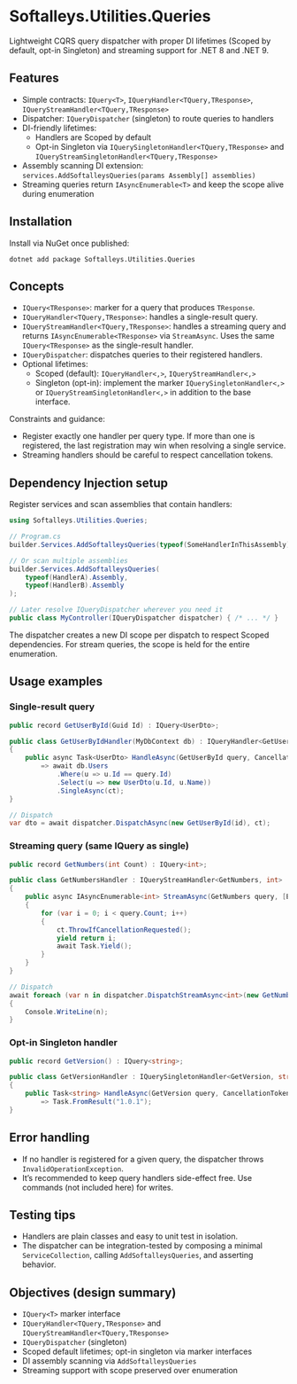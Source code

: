 # Softalleys.Utilities.Queries

Lightweight CQRS query dispatcher with proper DI lifetimes (Scoped by default, opt-in Singleton) and streaming support for .NET 8 and .NET 9.

## Features

- Simple contracts: `IQuery<T>`, `IQueryHandler<TQuery,TResponse>`, `IQueryStreamHandler<TQuery,TResponse>`
- Dispatcher: `IQueryDispatcher` (singleton) to route queries to handlers
- DI-friendly lifetimes:
  - Handlers are Scoped by default
  - Opt-in Singleton via `IQuerySingletonHandler<TQuery,TResponse>` and `IQueryStreamSingletonHandler<TQuery,TResponse>`
- Assembly scanning DI extension: `services.AddSoftalleysQueries(params Assembly[] assemblies)`
- Streaming queries return `IAsyncEnumerable<T>` and keep the scope alive during enumeration

## Installation

Install via NuGet once published:

```pwsh
dotnet add package Softalleys.Utilities.Queries
```

## Concepts

- `IQuery<TResponse>`: marker for a query that produces `TResponse`.
- `IQueryHandler<TQuery,TResponse>`: handles a single-result query.
- `IQueryStreamHandler<TQuery,TResponse>`: handles a streaming query and returns `IAsyncEnumerable<TResponse>` via `StreamAsync`. Uses the same `IQuery<TResponse>` as the single-result handler.
- `IQueryDispatcher`: dispatches queries to their registered handlers.
- Optional lifetimes:
  - Scoped (default): `IQueryHandler<,>`, `IQueryStreamHandler<,>`
  - Singleton (opt-in): implement the marker `IQuerySingletonHandler<,>` or `IQueryStreamSingletonHandler<,>` in addition to the base interface.

Constraints and guidance:
- Register exactly one handler per query type. If more than one is registered, the last registration may win when resolving a single service.
- Streaming handlers should be careful to respect cancellation tokens.

## Dependency Injection setup

Register services and scan assemblies that contain handlers:

```csharp
using Softalleys.Utilities.Queries;

// Program.cs
builder.Services.AddSoftalleysQueries(typeof(SomeHandlerInThisAssembly).Assembly);

// Or scan multiple assemblies
builder.Services.AddSoftalleysQueries(
	typeof(HandlerA).Assembly,
	typeof(HandlerB).Assembly
);

// Later resolve IQueryDispatcher wherever you need it
public class MyController(IQueryDispatcher dispatcher) { /* ... */ }
```

The dispatcher creates a new DI scope per dispatch to respect Scoped dependencies. For stream queries, the scope is held for the entire enumeration.

## Usage examples

### Single-result query

```csharp
public record GetUserById(Guid Id) : IQuery<UserDto>;

public class GetUserByIdHandler(MyDbContext db) : IQueryHandler<GetUserById, UserDto>
{
	public async Task<UserDto> HandleAsync(GetUserById query, CancellationToken ct = default)
		=> await db.Users
			.Where(u => u.Id == query.Id)
			.Select(u => new UserDto(u.Id, u.Name))
			.SingleAsync(ct);
}

// Dispatch
var dto = await dispatcher.DispatchAsync(new GetUserById(id), ct);
```

### Streaming query (same IQuery<T> as single)

```csharp
public record GetNumbers(int Count) : IQuery<int>;

public class GetNumbersHandler : IQueryStreamHandler<GetNumbers, int>
{
	public async IAsyncEnumerable<int> StreamAsync(GetNumbers query, [EnumeratorCancellation] CancellationToken ct = default)
	{
		for (var i = 0; i < query.Count; i++)
		{
			ct.ThrowIfCancellationRequested();
			yield return i;
			await Task.Yield();
		}
	}
}

// Dispatch
await foreach (var n in dispatcher.DispatchStreamAsync<int>(new GetNumbers(5), ct))
{
	Console.WriteLine(n);
}
```

### Opt-in Singleton handler

```csharp
public record GetVersion() : IQuery<string>;

public class GetVersionHandler : IQuerySingletonHandler<GetVersion, string>
{
	public Task<string> HandleAsync(GetVersion query, CancellationToken ct = default)
		=> Task.FromResult("1.0.1");
}
```

## Error handling

- If no handler is registered for a given query, the dispatcher throws `InvalidOperationException`.
- It’s recommended to keep query handlers side-effect free. Use commands (not included here) for writes.

## Testing tips

- Handlers are plain classes and easy to unit test in isolation.
- The dispatcher can be integration-tested by composing a minimal `ServiceCollection`, calling `AddSoftalleysQueries`, and asserting behavior.

## Objectives (design summary)

- `IQuery<T>` marker interface
- `IQueryHandler<TQuery,TResponse>` and `IQueryStreamHandler<TQuery,TResponse>`
- `IQueryDispatcher` (singleton)
- Scoped default lifetimes; opt-in singleton via marker interfaces
- DI assembly scanning via `AddSoftalleysQueries`
- Streaming support with scope preserved over enumeration
